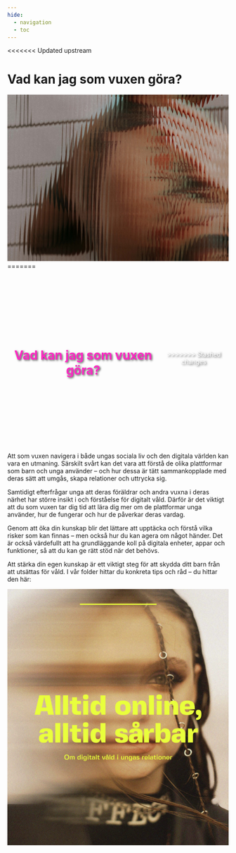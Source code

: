 ```yaml
---
hide:
  - navigation
  - toc
---
```


<<<<<<< Updated upstream
<div class="container">
    <div class="main_img">
        <h1>Vad kan jag som vuxen göra?</h1>
        <img src="../resources/images/ctrl-image-8.jpg" alt="imgage" />
    </div>
=======
<div style="
        background-image: url('resources/images/ctrl-image-1.jpg'); /* Replace with your hero image URL */
        background-size: cover; /* Cover the entire div */
        background-position: center; /* Center the image */
        height: 400px; /* Set the height of the hero section */
        display: flex; /* Use flexbox for centering content */
        align-items: center; /* Center content vertically */
        justify-content: center; /* Center content horizontally */
        color: white; /* Text color */
        text-align: center; /* Center text */
        text-shadow: 2px 2px 4px rgba(0, 0, 0, 0.7); /* Black shadow effect */
        ">
        <h1 style="color:#FF28C3">
        Vad kan jag som vuxen göra?
        </h1>
>>>>>>> Stashed changes
</div>

Att som vuxen navigera i både ungas sociala liv och den digitala världen kan vara en utmaning. Särskilt svårt kan det vara att förstå de olika plattformar som barn och unga använder – och hur dessa är tätt sammankopplade med deras sätt att umgås, skapa relationer och uttrycka sig.

Samtidigt efterfrågar unga att deras föräldrar och andra vuxna i deras närhet har större insikt i och förståelse för digitalt våld. Därför är det viktigt att du som vuxen tar dig tid att lära dig mer om de plattformar unga använder, hur de fungerar och hur de påverkar deras vardag.

Genom att öka din kunskap blir det lättare att upptäcka och förstå vilka risker som kan finnas – men också hur du kan agera om något händer. Det är också värdefullt att ha grundläggande koll på digitala enheter, appar och funktioner, så att du kan ge rätt stöd när det behövs.

Att stärka din egen kunskap är ett viktigt steg för att skydda ditt barn från att utsättas för våld. I vår folder hittar du konkreta tips och råd – du hittar den här:


[![Klicka här för att se PDFen](../resources/my_image.png)](resources/CTRL-Folder.pdf)

